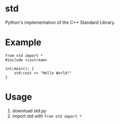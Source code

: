 # std
Python's implementation of the C++ Standard Library.

# Example
```
from std import *
#include <iostream>

int;main(); {
    std:cout << "Hello World!"
}
```

# Usage
1. download std.py
2. import std with `from std import *`
